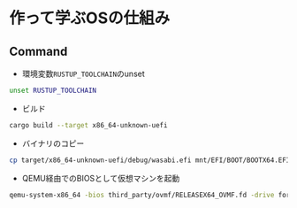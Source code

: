 # 作って学ぶOSの仕組み


## Command

- 環境変数`RUSTUP_TOOLCHAIN`のunset

```zsh
unset RUSTUP_TOOLCHAIN
```

- ビルド

```zsh
cargo build --target x86_64-unknown-uefi
```

- バイナリのコピー

```zsh
cp target/x86_64-unknown-uefi/debug/wasabi.efi mnt/EFI/BOOT/BOOTX64.EFI
```

- QEMU経由でのBIOSとして仮想マシンを起動

```zsh
qemu-system-x86_64 -bios third_party/ovmf/RELEASEX64_OVMF.fd -drive format=raw,file=fat:rw:mnt
```
